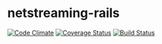 # netstreaming-rails
[![Code Climate](https://codeclimate.com/github/rob-hutchinson/netstreaming-rails/badges/gpa.svg)](https://codeclimate.com/github/rob-hutchinson/netstreaming-rails)
[![Coverage Status](https://coveralls.io/repos/rob-hutchinson/netstreaming-rails/badge.svg?branch=master)](https://coveralls.io/r/rob-hutchinson/netstreaming-rails?branch=master)
[![Build Status](https://travis-ci.org/rob-hutchinson/netstreaming-rails.svg?branch=master)](https://travis-ci.org/rob-hutchinson/netstreaming-rails)
